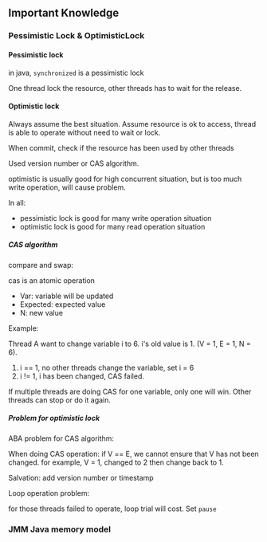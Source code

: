 ## Important Knowledge

### Pessimistic Lock & OptimisticLock



#### Pessimistic lock

in java, `synchronized` is a pessimistic lock

One thread lock the resource, other threads has to wait for the release.



#### Optimistic lock

Always assume the best situation. Assume resource is ok to access, thread is able to operate without need to wait or lock.

When commit, check if the resource has been used by other threads

Used version number or CAS algorithm.



optimistic is usually good for high concurrent situation, but is too much write operation, will cause problem.





In all:

* pessimistic lock is good for many write operation situation
* optimistic lock is good for many read operation situation





##### CAS algorithm

compare and swap:

cas is an atomic operation

* Var: variable will be updated
* Expected: expected value
* N: new value

Example:

Thread A want to change variable i to 6. i's old value is 1. (V = 1, E = 1, N = 6).

1.  i == 1, no other threads change the variable, set i = 6
2. i != 1, i has been changed, CAS failed.

If multiple threads are doing CAS for one variable, only one will win. Other threads can stop or do it again.



##### Problem for optimistic lock

ABA problem for CAS algorithm:

When doing CAS operation: if V == E, we cannot ensure that V has not been changed. for example, V = 1, changed to 2 then change back to 1.

Salvation: add version number or timestamp



Loop operation problem: 

for those threads failed to operate, loop trial will cost. Set `pause`



### JMM Java memory model

